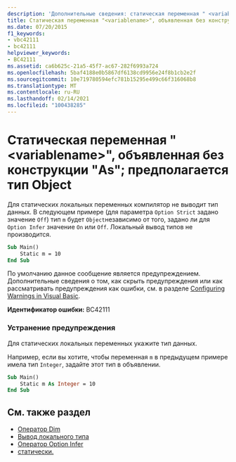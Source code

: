 ```yaml
---
description: 'Дополнительные сведения: статическая переменная " <variablename> ", объявленная без предложения "AS"; предполагается тип "Object"'
title: Статическая переменная "<variablename>", объявленная без конструкции "As"; предполагается тип Object
ms.date: 07/20/2015
f1_keywords:
- vbc42111
- bc42111
helpviewer_keywords:
- BC42111
ms.assetid: ca6b625c-21a5-45f7-ac67-282f6993a724
ms.openlocfilehash: 5baf4188e0b5867df6138cd9956e24f8b1cb2e2f
ms.sourcegitcommit: 10e719780594efc781b15295e499c66f316068b8
ms.translationtype: MT
ms.contentlocale: ru-RU
ms.lasthandoff: 02/14/2021
ms.locfileid: "100438285"
---
```

# <a name="static-variable-variablename-declared-without-an-as-clause-type-of-object-assumed"></a>Статическая переменная "\<variablename>", объявленная без конструкции "As"; предполагается тип Object

Для статических локальных переменных компилятор не выводит тип данных. В следующем примере (для параметра `Option Strict` задано значение `Off`) тип `m` будет `Object`независимо от того, задано ли для `Option Infer` значение `On` или `Off`. Локальный вывод типов не производится.

```vb
Sub Main()
    Static m = 10
End Sub
```

По умолчанию данное сообщение является предупреждением. Дополнительные сведения о том, как скрыть предупреждения или как рассматривать предупреждения как ошибки, см. в разделе [Configuring Warnings in Visual Basic](/visualstudio/ide/configuring-warnings-in-visual-basic).

**Идентификатор ошибки:** BC42111

### <a name="to-address-this-warning"></a>Устранение предупреждения

Для статических локальных переменных укажите тип данных.

Например, если вы хотите, чтобы переменная `m` в предыдущем примере имела тип `Integer`, задайте этот тип в объявлении.

```vb
Sub Main()
    Static m As Integer = 10
End Sub
```

## <a name="see-also"></a>См. также раздел

- [Оператор Dim](../language-reference/statements/dim-statement.md)
- [Вывод локального типа](../programming-guide/language-features/variables/local-type-inference.md)
- [Оператор Option Infer](../language-reference/statements/option-infer-statement.md)
- [статически.](../language-reference/modifiers/static.md)
